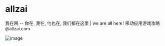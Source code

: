 allzai
======

我在网 -- 你在, 我在, 他也在, 我们都在这里 | we are all here! 移动应用游戏攻略 @allzai.com


![image](https://raw.github.com/huntun/allzai/master/doc/%E5%B9%B3%E5%8F%B0/AZ%E5%B9%B3%E5%8F%B0%E7%B3%BB%E7%BB%9F%E6%9E%B6%E6%9E%84.jpg)
